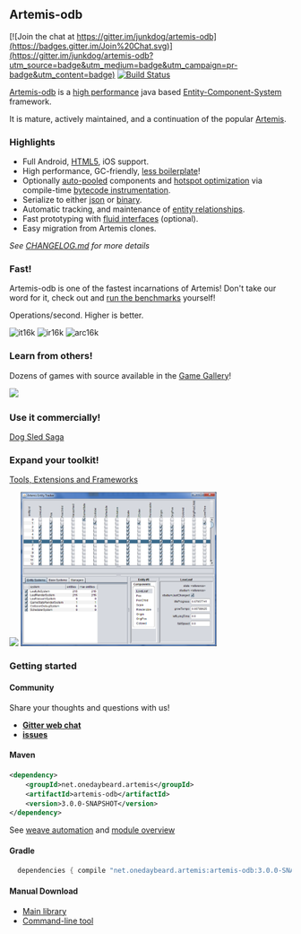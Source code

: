 ## Artemis-odb

[![Join the chat at https://gitter.im/junkdog/artemis-odb](https://badges.gitter.im/Join%20Chat.svg)](https://gitter.im/junkdog/artemis-odb?utm_source=badge&utm_medium=badge&utm_campaign=pr-badge&utm_content=badge)
[![Build Status](https://travis-ci.org/junkdog/artemis-odb.svg)](https://travis-ci.org/junkdog/artemis-odb)


[Artemis-odb](https://github.com/junkdog/artemis-odb/wiki/About) is a [high performance](https://github.com/junkdog/entity-system-benchmarks) java based [Entity-Component-System](https://github.com/junkdog/artemis-odb/wiki/Introduction-to-Entity-Systems) framework.

It is mature, actively maintained, and a continuation of the popular [Artemis](http://gamadu.com/artemis/).


### Highlights

- Full Android, [HTML5](https://github.com/junkdog/artemis-odb/wiki/GWT), iOS support.
- High performance, GC-friendly, [less boilerplate](https://github.com/junkdog/artemis-odb/wiki/@Wire)!
- Optionally [auto-pooled](https://github.com/junkdog/artemis-odb/wiki/%40PooledWeaver) components and [hotspot optimization](https://github.com/junkdog/artemis-odb/wiki/Hotspot-Optimization) via compile-time [bytecode instrumentation](https://github.com/junkdog/artemis-odb/wiki/Bytecode-weaving).
- Serialize to either [json](https://github.com/junkdog/artemis-odb/wiki/libgdx-json) or [binary](https://github.com/junkdog/artemis-odb/wiki/Kryo-Serialization).
- Automatic tracking, and maintenance of [entity relationships](https://github.com/junkdog/artemis-odb/wiki/EntityLinkManager).
- Fast prototyping with [fluid interfaces](https://github.com/junkdog/artemis-odb/wiki/Fluid-Entities) (optional).
- Easy migration from Artemis clones.

_See [CHANGELOG.md](https://github.com/junkdog/artemis-odb/blob/master/CHANGELOG.md) for more details_


### Fast!

Artemis-odb is one of the fastest incarnations of Artemis! 
Don't take our word for it, check out and [run the benchmarks](https://github.com/junkdog/entity-system-benchmarks) yourself!

Operations/second. Higher is better.

![it16k][it16k] ![ir16k][ir16k] ![arc16k][arc16k]

 [it1k]: http://junkdog.github.io/images/ecs-bench/iteration__1024_entities.png
 [it4k]: http://junkdog.github.io/images/ecs-bench/iteration__4096_entities.png
 [it16k]: http://junkdog.github.io/images/ecs-bench/iteration__16384_entities.png
 [it65k]: http://junkdog.github.io/images/ecs-bench/iteration__65536_entities.png
 [ir1k]: http://junkdog.github.io/images/ecs-bench/insert_remove__1024_entities.png
 [ir4k]: http://junkdog.github.io/images/ecs-bench/insert_remove__4096_entities.png
 [ir16k]: http://junkdog.github.io/images/ecs-bench/insert_remove__16384_entities.png
 [ir65k]: http://junkdog.github.io/images/ecs-bench/insert_remove__65536_entities.png 
 [arc1k]: http://junkdog.github.io/images/ecs-bench/add_remove_components__1024_entities.png
 [arc4k]: http://junkdog.github.io/images/ecs-bench/add_remove_components__4096_entities.png
 [arc16k]: http://junkdog.github.io/images/ecs-bench/add_remove_components__16384_entities.png
 [arc64k]: http://junkdog.github.io/images/ecs-bench/add_remove_components__65536_entities.png 


### Learn from others!

Dozens of games with source available in the [Game Gallery](https://github.com/junkdog/artemis-odb/wiki/Game-Gallery)!

<img src="https://static.jam.vg/raw/64d/z/1275f.gif" width="450">

### Use it commercially!

[Dog Sled Saga](http://www.dogsledsaga.com/)


### Expand your toolkit!

 [Tools, Extensions and Frameworks](https://github.com/junkdog/artemis-odb/wiki/Extensions)

[<img src="https://raw.githubusercontent.com/wiki/junkdog/artemis-odb/images/cdm.png" width="350">](http://junkdog.github.io/matrix.html)
[<img src="https://github.com/Namek/artemis-odb-entity-tracker/raw/master/screenshot.png" width="350">](https://github.com/Namek/artemis-odb-entity-tracker)

### Getting started

#### Community

Share your thoughts and questions with us!

- **[Gitter web chat](https://gitter.im/junkdog/artemis-odb)**
- **[issues](https://github.com/junkdog/artemis-odb/issues)**

#### Maven

```xml
<dependency>
	<groupId>net.onedaybeard.artemis</groupId>
	<artifactId>artemis-odb</artifactId>
	<version>3.0.0-SNAPSHOT</version>
</dependency>
```

See [weave automation](https://github.com/junkdog/artemis-odb/wiki/Weave-Automation) and [module overview](https://github.com/junkdog/artemis-odb/wiki/Module-Overview)

#### Gradle

```groovy
  dependencies { compile "net.onedaybeard.artemis:artemis-odb:3.0.0-SNAPSHOT" }
```

#### Manual Download

 - [Main library](http://repo1.maven.org/maven2/net/onedaybeard/artemis/artemis-odb/) 
 - [Command-line tool](http://repo1.maven.org/maven2/net/onedaybeard/artemis/artemis-odb-cli/)

